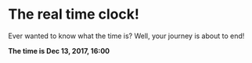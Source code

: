# The real time clock!

Ever wanted to know what the time is? Well, your journey is about to end!

**The time is Dec 13, 2017, 16:00**